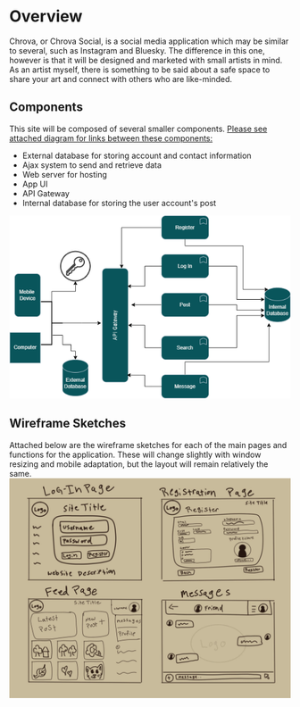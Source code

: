 # Overview
  Chrova, or Chrova Social, is a social media application which may be similar to several, such as Instagram and Bluesky. The difference in this one, however is that it will be designed and marketed with small artists in mind. As an artist myself, there is something to be said about a safe space to share your art and connect with others who are like-minded.
## Components
This site will be composed of several smaller components. <ins>Please see attached diagram for links between these components:</ins>
- External database for storing account and contact information
- Ajax system to send and retrieve data
- Web server for hosting
- App UI
- API Gateway
- Internal database for storing the user account's post

![Architecture Diagram](images/Chrova_Social_Diagram.drawio.png)

## Wireframe Sketches
  Attached below are the wireframe sketches for each of the main pages and functions for the application. These will change slightly with window resizing and mobile adaptation, but the layout will remain relatively the same.
  ![Wireframe sketches of general layout of each page](images/wireframes.jpeg)
